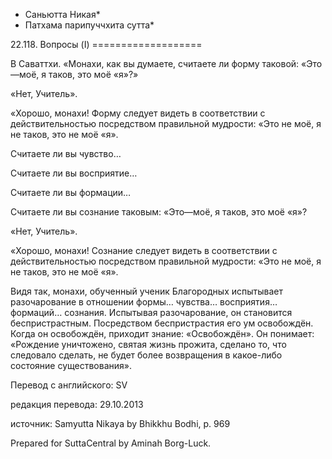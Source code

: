 * Саньютта Никая*
* Патхама парипуччхита сутта*

22\.118\. Вопросы \(I\)
\=\=\=\=\=\=\=\=\=\=\=\=\=\=\=\=\=\=\=

В Саваттхи\. «Монахи, как вы думаете, считаете ли форму таковой: «Это—моё, я таков, это моё «я»?»

«Нет, Учитель»\.

«Хорошо, монахи\! Форму следует видеть в соответствии с действительностью посредством правильной мудрости: «Это не моё, я не таков, это не моё «я»\.

Считаете ли вы чувство…

Считаете ли вы восприятие…

Считаете ли вы формации…

Считаете ли вы сознание таковым: «Это—моё, я таков, это моё «я»?

«Нет, Учитель»\.

«Хорошо, монахи\! Сознание следует видеть в соответствии с действительностью посредством правильной мудрости: «Это не моё, я не таков, это не моё «я»\.

Видя так, монахи, обученный ученик Благородных испытывает разочарование в отношении формы… чувства… восприятия… формаций… сознания\. Испытывая разочарование, он становится беспристрастным\. Посредством беспристрастия его ум освобождён\. Когда он освобождён, приходит знание: «Освобождён»\. Он понимает: «Рождение уничтожено, святая жизнь прожита, сделано то, что следовало сделать, не будет более возвращения в какое\-либо состояние существования»\.

Перевод с английского: SV

редакция перевода: 29\.10\.2013

источник: Samyutta Nikaya by Bhikkhu Bodhi, p\. 969

Prepared for SuttaCentral by Aminah Borg\-Luck\.
